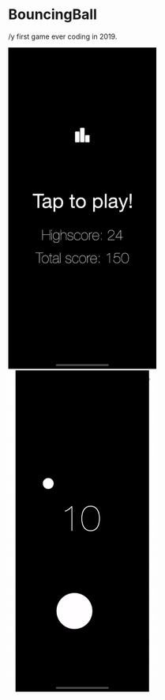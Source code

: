 # BouncingBall

/y first game ever coding in 2019.

![homescreen](BouncingBall/Images/homescreen.gif)
![gameplay](BouncingBall/Images/ingame.gif)
